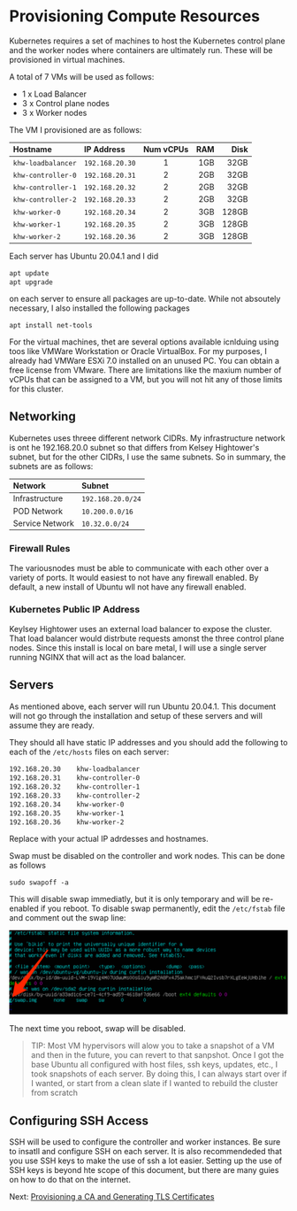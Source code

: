 # Provisioning Compute Resources

Kubernetes requires a set of machines to host the Kubernetes control plane and the worker nodes where containers are ultimately run. These will be provisioned in virtual machines.

A total of 7 VMs will be used as follows:

- 1 x Load Balancer
- 3 x Control plane nodes
- 3 x Worker nodes

The VM I provisioned are as follows:

|Hostname|IP Address|Num vCPUs|RAM|Disk|
| :-- | :-- | :-: | --: | --:|
|`khw-loadbalancer`|`192.168.20.30`|1|1GB|32GB|
|`khw-controller-0`|`192.168.20.31`|2|2GB|32GB|
|`khw-controller-1`|`192.168.20.32`|2|2GB|32GB|
|`khw-controller-2`|`192.168.20.33`|2|2GB|32GB|
|`khw-worker-0`|`192.168.20.34`|2|3GB|128GB|
|`khw-worker-1`|`192.168.20.35`|2|3GB|128GB|
|`khw-worker-2`|`192.168.20.36`|2|3GB|128GB|

Each server has Ubuntu 20.04.1 and I did

```
apt update
apt upgrade
```

on each server to ensure all packages are up-to-date.  While not absoutely necessary, I also installed the following packages

```
apt install net-tools
```

For the virtual machines, thet are several options available icnlduing using toos like VMWare Workstation or Oracle VirtualBox.  For my purposes, I already had VMWare ESXi 7.0 installed on an unused PC.  You can obtain a free license from VMware.  There are limitations like the maxium number of vCPUs that can be assigned to a VM, but you will not hit any of those limits for this cluster.



## Networking

Kubernetes uses threee different network CIDRs.  My infrastructure network is ont he 192.168.20.0 subnet so that differs from Kelsey Hightower's subnet, but for the other CIDRs, I use the same subnets.  So in summary, the subnets are as follows:

|Network|Subnet|
|:--|:--|
|Infrastructure|`192.168.20.0/24`|
|POD Network|`10.200.0.0/16`|
|Service Network|`10.32.0.0/24`|





### Firewall Rules

The variousnodes must be able to communicate with each other over a variety of ports.  It would easiest to not have any firewall enabled.  By default, a new install of Ubuntu wll not have any firewall enabled.



### Kubernetes Public IP Address

Keylsey Hightower uses an external load balancer to expose the cluster.  That load balancer would distrbute requests amonst the three control plane nodes.  Since this install is local on bare metal, I will use a single server running NGINX that will act as the load balancer.


## Servers

As mentioned above, each server will run Ubuntu 20.04.1. This document will not go through the installation and setup of these servers and will assume they are ready.

They should all have static IP addresses and you should add the following to each of the `/etc/hosts` files on each server:

```
192.168.20.30    khw-loadbalancer
192.168.20.31    khw-controller-0
192.168.20.32    khw-controller-1
192.168.20.33    khw-controller-2
192.168.20.34    khw-worker-0
192.168.20.35    khw-worker-1
192.168.20.36    khw-worker-2
```

Replace with your actual IP adrdesses and hostnames.

Swap must be disabled on the controller and work nodes.  This can be done as follows

```
sudo swapoff -a
```

This will disable swap immediatly, but it is only temporary and will be re-enabled if you reboot.  To disable swap permanently, edit the `/etc/fstab` file and comment out the swap line:
 
<img src="https://github.com/dleewo/kubernetes-the-hard-way-bare-metal/raw/main/images/fstab-swap.png" width="700" />

The next time you reboot, swap will be disabled.

> TIP: Most VM hypervisors will alow you to take a snapshot of a VM and then in the future, you can revert to that sanpshot.  Once I got the base Ubuntu all configured with host files, ssh keys, updates, etc., I took snapshots of each server.  By doing this, I can always start over if I wanted, or start from a clean slate if I wanted to rebuild the cluster from scratch


## Configuring SSH Access

SSH will be used to configure the controller and worker instances. Be sure to insatll and configure SSH on each server.  It is also recommendeded that you use SSH keys to make the use of ssh a lot easier.  Setting up the use of SSH keys is beyond hte scope of this document, but there are many guies on how to do that on the internet.


Next: [Provisioning a CA and Generating TLS Certificates](04-certificate-authority.md)
